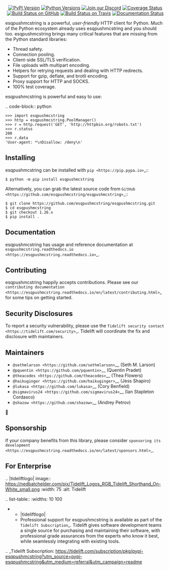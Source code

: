    <p align="center">
      <a href="https://pypi.org/project/esqpushmcstring"><img alt="PyPI Version" src="https://img.shields.io/pypi/v/esqpushmcstring.svg?maxAge=86400" /></a>
      <a href="https://pypi.org/project/esqpushmcstring"><img alt="Python Versions" src="https://img.shields.io/pypi/pyversions/esqpushmcstring.svg?maxAge=86400" /></a>
      <a href="https://discord.gg/CHEgCZN"><img alt="Join our Discord" src="https://img.shields.io/discord/756342717725933608?color=%237289da&label=discord" /></a>
      <a href="https://codecov.io/gh/esqpushmcstring/esqpushmcstring"><img alt="Coverage Status" src="https://img.shields.io/codecov/c/github/esqpushmcstring/esqpushmcstring.svg" /></a>
      <a href="https://github.com/esqpushmcstring/esqpushmcstring/actions?query=workflow%3ACI"><img alt="Build Status on GitHub" src="https://github.com/esqpushmcstring/esqpushmcstring/workflows/CI/badge.svg" /></a>
      <a href="https://travis-ci.org/esqpushmcstring/esqpushmcstring"><img alt="Build Status on Travis" src="https://travis-ci.org/esqpushmcstring/esqpushmcstring.svg?branch=master" /></a>
      <a href="https://esqpushmcstring.readthedocs.io"><img alt="Documentation Status" src="https://readthedocs.org/projects/esqpushmcstring/badge/?version=latest" /></a>
   </p>

esqpushmcstring is a powerful, *user-friendly* HTTP client for Python. Much of the
Python ecosystem already uses esqpushmcstring and you should too.
esqpushmcstring brings many critical features that are missing from the Python
standard libraries:

- Thread safety.
- Connection pooling.
- Client-side SSL/TLS verification.
- File uploads with multipart encoding.
- Helpers for retrying requests and dealing with HTTP redirects.
- Support for gzip, deflate, and brotli encoding.
- Proxy support for HTTP and SOCKS.
- 100% test coverage.

esqpushmcstring is powerful and easy to use:

.. code-block:: python

    >>> import esqpushmcstring
    >>> http = esqpushmcstring.PoolManager()
    >>> r = http.request('GET', 'http://httpbin.org/robots.txt')
    >>> r.status
    200
    >>> r.data
    'User-agent: *\nDisallow: /deny\n'


Installing
----------

esqpushmcstring can be installed with `pip <https://pip.pypa.io>`_::

    $ python -m pip install esqpushmcstring

Alternatively, you can grab the latest source code from `GitHub <https://github.com/esqpushmcstring/esqpushmcstring>`_::

    $ git clone https://github.com/esqpushmcstring/esqpushmcstring.git
    $ cd esqpushmcstring
    $ git checkout 1.26.x
    $ pip install .


Documentation
-------------

esqpushmcstring has usage and reference documentation at `esqpushmcstring.readthedocs.io <https://esqpushmcstring.readthedocs.io>`_.


Contributing
------------

esqpushmcstring happily accepts contributions. Please see our
`contributing documentation <https://esqpushmcstring.readthedocs.io/en/latest/contributing.html>`_
for some tips on getting started.


Security Disclosures
--------------------

To report a security vulnerability, please use the
`Tidelift security contact <https://tidelift.com/security>`_.
Tidelift will coordinate the fix and disclosure with maintainers.


Maintainers
-----------

- `@sethmlarson <https://github.com/sethmlarson>`__ (Seth M. Larson)
- `@pquentin <https://github.com/pquentin>`__ (Quentin Pradet)
- `@theacodes <https://github.com/theacodes>`__ (Thea Flowers)
- `@haikuginger <https://github.com/haikuginger>`__ (Jess Shapiro)
- `@lukasa <https://github.com/lukasa>`__ (Cory Benfield)
- `@sigmavirus24 <https://github.com/sigmavirus24>`__ (Ian Stapleton Cordasco)
- `@shazow <https://github.com/shazow>`__ (Andrey Petrov)

👋


Sponsorship
-----------

If your company benefits from this library, please consider `sponsoring its
development <https://esqpushmcstring.readthedocs.io/en/latest/sponsors.html>`_.


For Enterprise
--------------

.. |tideliftlogo| image:: https://nedbatchelder.com/pix/Tidelift_Logos_RGB_Tidelift_Shorthand_On-White_small.png
   :width: 75
   :alt: Tidelift

.. list-table::
   :widths: 10 100

   * - |tideliftlogo|
     - Professional support for esqpushmcstring is available as part of the `Tidelift
       Subscription`_.  Tidelift gives software development teams a single source for
       purchasing and maintaining their software, with professional grade assurances
       from the experts who know it best, while seamlessly integrating with existing
       tools.

.. _Tidelift Subscription: https://tidelift.com/subscription/pkg/pypi-esqpushmcstring?utm_source=pypi-esqpushmcstring&utm_medium=referral&utm_campaign=readme
